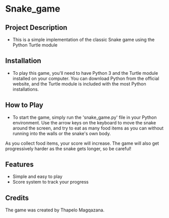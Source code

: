 # Snake_game
## Project Description
- This is a simple implementation of the classic Snake game using the Python Turtle module

## Installation
- To play this game, you'll need to have Python 3 and the Turtle module installed on your computer. You can download Python from the official website, and the Turtle module is included with the most Python installations.

## How to Play
- To start the game, simply run the 'snake_game.py' file in your Python environment. Use the arrow keys on the keyboard to move the snake around the screen, and try to eat as many food items as you can without running into the walls or the snake's own body.

As you collect food items, your score will increase. The game will also get progressively harder as the snake gets longer, so be careful!

## Features 
- Simple and easy to play
- Score system to track your progress

## Credits 
The game was created by Thapelo Magqazana.
